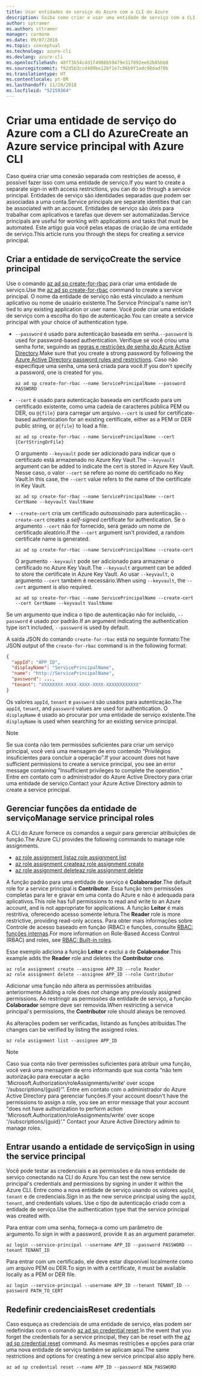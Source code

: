 ```yaml
---
title: Usar entidades de serviço do Azure com a CLI do Azure
description: Saiba como criar e usar uma entidade de serviço com a CLI do Azure.
author: sptramer
ms.author: sttramer
manager: carmonm
ms.date: 09/07/2018
ms.topic: conceptual
ms.technology: azure-cli
ms.devlang: azure-cli
ms.openlocfilehash: 40ff3b54cdd1f4908b59479e317092ee62b05bb0
ms.sourcegitcommit: f92d5b3ccd409be126f1e7c06b9f1adc98dad78b
ms.translationtype: HT
ms.contentlocale: pt-BR
ms.lasthandoff: 11/20/2018
ms.locfileid: "52159364"
---
```

# <a name="create-an-azure-service-principal-with-azure-cli"></a><span data-ttu-id="f7926-103">Criar uma entidade de serviço do Azure com a CLI do Azure</span><span class="sxs-lookup"><span data-stu-id="f7926-103">Create an Azure service principal with Azure CLI</span></span>

<span data-ttu-id="f7926-104">Caso queira criar uma conexão separada com restrições de acesso, é possível fazer isso com uma entidade de serviço.</span><span class="sxs-lookup"><span data-stu-id="f7926-104">If you want to create a separate sign-in with access restrictions, you can do so through a service principal.</span></span> <span data-ttu-id="f7926-105">Entidades de serviço são identidades separadas que podem ser associadas a uma conta.</span><span class="sxs-lookup"><span data-stu-id="f7926-105">Service principals are separate identities that can be associated with an account.</span></span> <span data-ttu-id="f7926-106">Entidades de serviço são úteis para trabalhar com aplicativos e tarefas que devem ser automatizadas.</span><span class="sxs-lookup"><span data-stu-id="f7926-106">Service principals are useful for working with applications and tasks that must be automated.</span></span> <span data-ttu-id="f7926-107">Este artigo guia você pelas etapas de criação de uma entidade de serviço.</span><span class="sxs-lookup"><span data-stu-id="f7926-107">This article runs you through the steps for creating a service principal.</span></span>

## <a name="create-the-service-principal"></a><span data-ttu-id="f7926-108">Criar a entidade de serviço</span><span class="sxs-lookup"><span data-stu-id="f7926-108">Create the service principal</span></span>

<span data-ttu-id="f7926-109">Use o comando [az ad sp create-for-rbac](/cli/azure/ad/sp#az-ad-sp-create-for-rbac) para criar uma entidade de serviço.</span><span class="sxs-lookup"><span data-stu-id="f7926-109">Use the [az ad sp create-for-rbac](/cli/azure/ad/sp#az-ad-sp-create-for-rbac) command to create a service principal.</span></span> <span data-ttu-id="f7926-110">O nome da entidade de serviço não está vinculado a nenhum aplicativo ou nome de usuário existente.</span><span class="sxs-lookup"><span data-stu-id="f7926-110">The Service Principal's name isn't tied to any existing application or user name.</span></span> <span data-ttu-id="f7926-111">Você pode criar uma entidade de serviço com a escolha do tipo de autenticação.</span><span class="sxs-lookup"><span data-stu-id="f7926-111">You can create a service principal with your choice of authentication type.</span></span>

* <span data-ttu-id="f7926-112">`--password` é usado para autenticação baseada em senha.</span><span class="sxs-lookup"><span data-stu-id="f7926-112">`--password` is used for password-based authentication.</span></span> <span data-ttu-id="f7926-113">Verifique se você criou uma senha forte, seguindo as [regras e restrições de senha do Azure Active Directory](/azure/active-directory/active-directory-passwords-policy).</span><span class="sxs-lookup"><span data-stu-id="f7926-113">Make sure that you create a strong password by following the [Azure Active Directory password rules and restrictions](/azure/active-directory/active-directory-passwords-policy).</span></span> <span data-ttu-id="f7926-114">Caso não especifique uma senha, uma será criada para você.</span><span class="sxs-lookup"><span data-stu-id="f7926-114">If you don't specify a password, one is created for you.</span></span>

  ```azurecli-interactive
  az ad sp create-for-rbac --name ServicePrincipalName --password PASSWORD
  ```

* <span data-ttu-id="f7926-115">`--cert` é usado para autenticação baseada em certificado para um certificado existente, como uma cadeia de caracteres pública PEM ou DER, ou `@{file}` para carregar um arquivo.</span><span class="sxs-lookup"><span data-stu-id="f7926-115">`--cert` is used for certificate-based authentication for an existing certificate, either as a PEM or DER public string, or `@{file}` to load a file.</span></span>

  ```azurecli-interactive
  az ad sp create-for-rbac --name ServicePrincipalName --cert {CertStringOrFile}
  ```

  <span data-ttu-id="f7926-116">O argumento `--keyvault` pode ser adicionado para indicar que o certificado está armazenado no Azure Key Vault.</span><span class="sxs-lookup"><span data-stu-id="f7926-116">The `--keyvault` argument can be added to indicate the cert is stored in Azure Key Vault.</span></span> <span data-ttu-id="f7926-117">Nesse caso, o valor `--cert` se refere ao nome do certificado no Key Vault.</span><span class="sxs-lookup"><span data-stu-id="f7926-117">In this case, the `--cert` value refers to the name of the certificate in Key Vault.</span></span>

  ```azurecli-interactive
  az ad sp create-for-rbac --name ServicePrincipalName --cert CertName --keyvault VaultName
  ```

* <span data-ttu-id="f7926-118">`--create-cert` cria um certificado _autoassinado_ para autenticação.</span><span class="sxs-lookup"><span data-stu-id="f7926-118">`--create-cert` creates a _self-signed_ certificate for authentication.</span></span> <span data-ttu-id="f7926-119">Se o argumento `--cert` não for fornecido, será gerado um nome de certificado aleatório.</span><span class="sxs-lookup"><span data-stu-id="f7926-119">If the `--cert` argument isn't provided, a random certificate name is generated.</span></span>

  ```azurecli-interactive
  az ad sp create-for-rbac --name ServicePrincipalName --create-cert
  ```

  <span data-ttu-id="f7926-120">O argumento `--keyvault` pode ser adicionado para armazenar o certificado no Azure Key Vault.</span><span class="sxs-lookup"><span data-stu-id="f7926-120">The `--keyvault` argument can be added to store the certificate in Azure Key Vault.</span></span> <span data-ttu-id="f7926-121">Ao usar `--keyvault`, o argumento `--cert` também é necessário.</span><span class="sxs-lookup"><span data-stu-id="f7926-121">When using `--keyvault`, the `--cert` argument is also required.</span></span>

  ```azurecli-interactive
  az ad sp create-for-rbac --name ServicePrincipalName --create-cert --cert CertName --keyvault VaultName
  ```

<span data-ttu-id="f7926-122">Se um argumento que indica o tipo de autenticação não for incluído, `--password` é usado por padrão.</span><span class="sxs-lookup"><span data-stu-id="f7926-122">If an argument indicating the authentication type isn't included, `--password` is used by default.</span></span>

<span data-ttu-id="f7926-123">A saída JSON do comando `create-for-rbac` está no seguinte formato:</span><span class="sxs-lookup"><span data-stu-id="f7926-123">The JSON output of the `create-for-rbac` command is in the following format:</span></span>

```json
{
  "appId": "APP_ID",
  "displayName": "ServicePrincipalName",
  "name": "http://ServicePrincipalName",
  "password": ...,
  "tenant": "XXXXXXXX-XXXX-XXXX-XXXX-XXXXXXXXXXXX"
}
```

<span data-ttu-id="f7926-124">Os valores `appId`, `tenant` e `password` são usados para autenticação.</span><span class="sxs-lookup"><span data-stu-id="f7926-124">The `appId`, `tenant`, and `password` values are used for authentication.</span></span> <span data-ttu-id="f7926-125">O `displayName` é usado ao procurar por uma entidade de serviço existente.</span><span class="sxs-lookup"><span data-stu-id="f7926-125">The `displayName` is used when searching for an existing service principal.</span></span>

> [!NOTE]
> <span data-ttu-id="f7926-126">Se sua conta não tem permissões suficientes para criar um serviço principal, você verá uma mensagem de erro contendo “Privilégios insuficientes para concluir a operação”.</span><span class="sxs-lookup"><span data-stu-id="f7926-126">If your account does not have sufficient permissions to create a service principal, you see an error message containing "Insufficient privileges to complete the operation."</span></span> <span data-ttu-id="f7926-127">Entre em contato com o administrador do Azure Active Directory para criar uma entidade de serviço.</span><span class="sxs-lookup"><span data-stu-id="f7926-127">Contact your Azure Active Directory admin to create a service principal.</span></span>

## <a name="manage-service-principal-roles"></a><span data-ttu-id="f7926-128">Gerenciar funções da entidade de serviço</span><span class="sxs-lookup"><span data-stu-id="f7926-128">Manage service principal roles</span></span>

<span data-ttu-id="f7926-129">A CLI do Azure fornece os comandos a seguir para gerenciar atribuições de função.</span><span class="sxs-lookup"><span data-stu-id="f7926-129">The Azure CLI provides the following commands to manage role assignments.</span></span>

* [<span data-ttu-id="f7926-130">az role assignment list</span><span class="sxs-lookup"><span data-stu-id="f7926-130">az role assignment list</span></span>](/cli/azure/role/assignment#az-role-assignment-list)
* [<span data-ttu-id="f7926-131">az role assignment create</span><span class="sxs-lookup"><span data-stu-id="f7926-131">az role assignment create</span></span>](/cli/azure/role/assignment#az-role-assignment-create)
* [<span data-ttu-id="f7926-132">az role assignment delete</span><span class="sxs-lookup"><span data-stu-id="f7926-132">az role assignment delete</span></span>](/cli/azure/role/assignment#az-role-assignment-delete)

<span data-ttu-id="f7926-133">A função padrão para uma entidade de serviço é **Colaborador**.</span><span class="sxs-lookup"><span data-stu-id="f7926-133">The default role for a service principal is **Contributor**.</span></span> <span data-ttu-id="f7926-134">Essa função tem permissões completas para ler e gravar em uma conta do Azure e não é adequada para aplicativos.</span><span class="sxs-lookup"><span data-stu-id="f7926-134">This role has full permissions to read and write to an Azure account, and is not appropriate for applications.</span></span> <span data-ttu-id="f7926-135">A função **Leitor** é mais restritiva, oferecendo acesso somente leitura.</span><span class="sxs-lookup"><span data-stu-id="f7926-135">The **Reader** role is more restrictive, providing read-only access.</span></span>  <span data-ttu-id="f7926-136">Para obter mais informações sobre Controle de acesso baseado em função (RBAC) e funções, consulte [RBAC: funções internas](/azure/active-directory/role-based-access-built-in-roles).</span><span class="sxs-lookup"><span data-stu-id="f7926-136">For more information on Role-Based Access Control (RBAC) and roles, see [RBAC: Built-in roles](/azure/active-directory/role-based-access-built-in-roles).</span></span>

<span data-ttu-id="f7926-137">Esse exemplo adiciona a função **Leitor** e exclui a de **Colaborador**.</span><span class="sxs-lookup"><span data-stu-id="f7926-137">This example adds the **Reader** role and deletes the **Contributor** one.</span></span>

```azurecli-interactive
az role assignment create --assignee APP_ID --role Reader
az role assignment delete --assignee APP_ID --role Contributor
```

<span data-ttu-id="f7926-138">Adicionar uma função _não_ altera as permissões atribuídas anteriormente.</span><span class="sxs-lookup"><span data-stu-id="f7926-138">Adding a role does _not_ change any previously assigned permissions.</span></span> <span data-ttu-id="f7926-139">Ao restringir as permissões da entidade de serviço, a função __Colaborador__ sempre deve ser removida.</span><span class="sxs-lookup"><span data-stu-id="f7926-139">When restricting a service principal's permissions, the __Contributor__ role should always be removed.</span></span>

<span data-ttu-id="f7926-140">As alterações podem ser verificadas, listando as funções atribuídas.</span><span class="sxs-lookup"><span data-stu-id="f7926-140">The changes can be verified by listing the assigned roles.</span></span>

```azurecli-interactive
az role assignment list --assignee APP_ID
```

> [!NOTE]
> <span data-ttu-id="f7926-141">Caso sua conta não tiver permissões suficientes para atribuir uma função, você verá uma mensagem de erro informando que sua conta “não tem autorização para executar a ação ‘Microsoft.Authorization/roleAssignments/write' over scope '/subscriptions/{guid}’”. Entre em contato com o administrador do Azure Active Directory para gerenciar funções.</span><span class="sxs-lookup"><span data-stu-id="f7926-141">If your account doesn't have the permissions to assign a role, you see an error message that your account "does not have authorization to perform action 'Microsoft.Authorization/roleAssignments/write' over scope '/subscriptions/{guid}'." Contact your Azure Active Directory admin to manage roles.</span></span>

## <a name="sign-in-using-the-service-principal"></a><span data-ttu-id="f7926-142">Entrar usando a entidade de serviço</span><span class="sxs-lookup"><span data-stu-id="f7926-142">Sign in using the service principal</span></span>

<span data-ttu-id="f7926-143">Você pode testar as credenciais e as permissões e da nova entidade de serviço conectando na CLI do Azure.</span><span class="sxs-lookup"><span data-stu-id="f7926-143">You can test the new service principal's credentials and permissions by signing in under it within the Azure CLI.</span></span> <span data-ttu-id="f7926-144">Entre como a nova entidade de serviço usando os valores `appId`, `tenant` e de credenciais.</span><span class="sxs-lookup"><span data-stu-id="f7926-144">Sign in as the new service principal using the `appId`, `tenant`, and credentials values.</span></span> <span data-ttu-id="f7926-145">Use o tipo de autenticação criado com a entidade de serviço.</span><span class="sxs-lookup"><span data-stu-id="f7926-145">Use the authentication type that the service principal was created with.</span></span>

<span data-ttu-id="f7926-146">Para entrar com uma senha, forneça-a como um parâmetro de argumento.</span><span class="sxs-lookup"><span data-stu-id="f7926-146">To sign in with a password, provide it as an argument parameter.</span></span>

```azurecli-interactive
az login --service-principal --username APP_ID --password PASSWORD --tenant TENANT_ID
```

<span data-ttu-id="f7926-147">Para entrar com um certificado, ele deve estar disponível localmente como um arquivo PEM ou DER.</span><span class="sxs-lookup"><span data-stu-id="f7926-147">To sign in with a certificate, it must be available locally as a PEM or DER file.</span></span>

```azurecli-interactive
az login --service-principal --username APP_ID --tenant TENANT_ID --password PATH_TO_CERT
```

## <a name="reset-credentials"></a><span data-ttu-id="f7926-148">Redefinir credenciais</span><span class="sxs-lookup"><span data-stu-id="f7926-148">Reset credentials</span></span>

<span data-ttu-id="f7926-149">Caso esqueça as credenciais de uma entidade de serviço, elas podem ser redefinidas com o comando [az ad sp credential reset](/cli/azure/ad/sp/credential#az-ad-sp-credential-reset).</span><span class="sxs-lookup"><span data-stu-id="f7926-149">In the event that you forget the credentials for a service principal, they can be reset with the [az ad sp credential reset](/cli/azure/ad/sp/credential#az-ad-sp-credential-reset) command.</span></span> <span data-ttu-id="f7926-150">As mesmas restrições e opções para criar uma nova entidade de serviço também se aplicam aqui.</span><span class="sxs-lookup"><span data-stu-id="f7926-150">The same restrictions and options for creating a new service principal also apply here.</span></span>

```azurecli-interactive
az ad sp credential reset --name APP_ID --password NEW_PASSWORD
```
